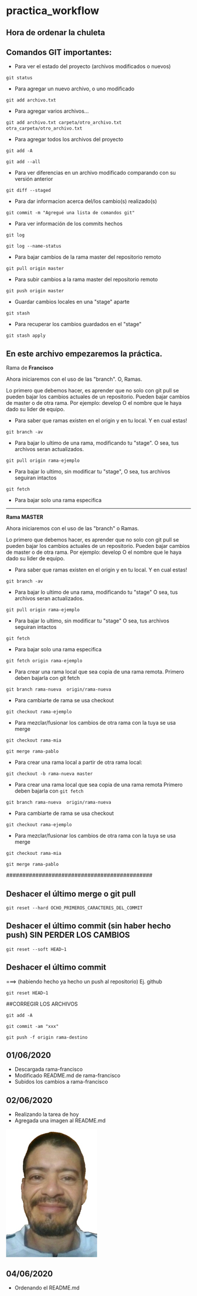 # practica_workflow

## Hora de ordenar la chuleta
## Comandos GIT importantes:

- Para ver el estado del proyecto (archivos modificados o nuevos)

```
git status
```

- Para agregar un nuevo archivo, o uno modificado

```
git add archivo.txt
```

- Para agregar varios archivos...

```
git add archivo.txt carpeta/otro_archivo.txt otra_carpeta/otro_archivo.txt
```

- Para agregar todos los archivos del proyecto

```
git add -A
```

```
git add --all
```

- Para ver diferencias en un archivo modificado comparando con su versión anterior

```
git diff --staged
```

- Para dar informacion acerca del/los cambio(s) realizado(s)

```
git commit -m "Agregué una lista de comandos git"
```

- Para ver información de los commits hechos

```
git log
```

```
git log --name-status
```

- Para bajar cambios de la rama master del repositorio remoto

```
git pull origin master
```

- Para subir cambios a la rama master del repositorio remoto

```
git push origin master
```

- Guardar cambios locales en una "stage" aparte

```
git stash
```

- Para recuperar los cambios guardados en el "stage"

```
git stash apply
```

## En este archivo empezaremos la práctica. 

Rama de **Francisco**

Ahora iniciaremos con el uso de las "branch". O, Ramas.

Lo primero que debemos hacer, es aprender que no solo con git pull
se pueden bajar los cambios actuales de un repositorio.
Pueden bajar cambios de master o de otra rama. Por ejemplo: develop
O el nombre que le haya dado su lider de equipo.

- Para saber que ramas existen en el origin y en tu local. Y en cual estas!

```
git branch -av
```

- Para bajar lo ultimo de una rama, modificando tu "stage". O sea, tus archivos seran actualizados.

```
git pull origin rama-ejemplo
```

- Para bajar lo ultimo, sin modificar tu "stage", O sea, tus archivos seguiran intactos

```
git fetch
```

- Para bajar solo una rama especifica
---
**Rama MASTER**

Ahora iniciaremos con el uso de las "branch"  o Ramas.

Lo primero que debemos hacer, es aprender que no solo con git pull se pueden bajar los cambios actuales de un repositorio. Pueden bajar cambios de master o de otra rama. Por ejemplo: develop O el nombre que le haya dado su lider de equipo.

- Para saber que ramas existen en el origin y en tu local. Y en cual estas!

```
git branch -av
```

- Para bajar lo ultimo de una rama, modificando tu "stage" O sea, tus archivos seran actualizados.

```
git pull origin rama-ejemplo
```

- Para bajar lo ultimo, sin modificar tu "stage" O sea, tus archivos seguiran intactos

```
git fetch
```

- Para bajar solo una rama especifica

```
git fetch origin rama-ejemplo
```
- Para crear una rama local que sea copia de una rama remota. Primero deben bajarla con git fetch

```
git branch rama-nueva  origin/rama-nueva
```

- Para cambiarte de rama se usa checkout

```
git checkout rama-ejemplo
```

- Para mezclar/fusionar los cambios de otra rama con la tuya se usa merge
```
git checkout rama-mia
```
```
git merge rama-pablo
```

- Para crear una rama local a partir de otra rama local:

```
git checkout -b rama-nueva master
```

- Para crear una rama local que sea copia de una rama remota Primero deben bajarla con ```git fetch```

```
git branch rama-nueva  origin/rama-nueva
```

- Para cambiarte de rama se usa checkout

```
git checkout rama-ejemplo
```

- Para mezclar/fusionar los cambios de otra rama con la tuya se usa merge

```
git checkout rama-mia
```
```
git merge rama-pablo
```

#############################################

## Deshacer el último merge o git pull

```
git reset --hard OCHO_PRIMEROS_CARACTERES_DEL_COMMIT
```

## Deshacer el último commit (sin haber hecho push) SIN PERDER LOS CAMBIOS

```
git reset --soft HEAD~1
```

## Deshacer el último commit 
===> (habiendo hecho ya hecho un push al repositorio) Ej. github

```
git reset HEAD~1
```

##CORREGIR LOS ARCHIVOS

```
git add -A
```

```
git commit -am "xxx"
```

```
git push -f origin rama-destino
``` 

## 01/06/2020

- Descargada rama-francisco
- Modificado README.md de rama-francisco
- Subidos los cambios a rama-francisco

## 02/06/2020

- Realizando la tarea de hoy
- Agregada una imagen al README.md

![Francisco](fjss.jpg)

## 04/06/2020

- Ordenando el README.md